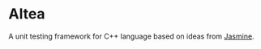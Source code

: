 # Altea

A unit testing framework for C++ language based on ideas from
[Jasmine](https://jasmine.github.io/).
